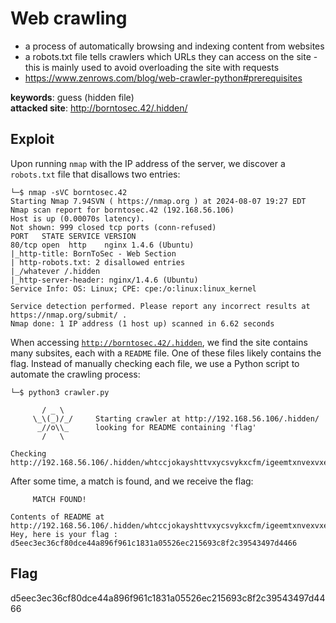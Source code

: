 # Web crawling
- a process of automatically browsing and indexing content from websites
- a robots.txt file tells crawlers which URLs they can access on the site - this is mainly used to avoid overloading the site with requests
- https://www.zenrows.com/blog/web-crawler-python#prerequisites

<b>keywords</b>: guess (hidden file)<br>
<b>attacked site</b>: http://borntosec.42/.hidden/

## Exploit
Upon running <code>nmap</code> with the IP address of the server, we discover a <code>robots.txt</code> file that disallows two entries:
``` shell
└─$ nmap -sVC borntosec.42 
Starting Nmap 7.94SVN ( https://nmap.org ) at 2024-08-07 19:27 EDT
Nmap scan report for borntosec.42 (192.168.56.106)
Host is up (0.00070s latency).
Not shown: 999 closed tcp ports (conn-refused)
PORT   STATE SERVICE VERSION
80/tcp open  http    nginx 1.4.6 (Ubuntu)
|_http-title: BornToSec - Web Section
| http-robots.txt: 2 disallowed entries 
|_/whatever /.hidden
|_http-server-header: nginx/1.4.6 (Ubuntu)
Service Info: OS: Linux; CPE: cpe:/o:linux:linux_kernel

Service detection performed. Please report any incorrect results at https://nmap.org/submit/ .
Nmap done: 1 IP address (1 host up) scanned in 6.62 seconds
```
When accessing <code>http://borntosec.42/.hidden</code>, we find the site contains many subsites, each with a <code>README</code> file. One of these files likely contains the flag. Instead of manually checking each file, we use a Python script to automate the crawling process:
``` shell
└─$ python3 crawler.py 

       / _ \
     \_\(_)/_/     Starting crawler at http://192.168.56.106/.hidden/
      _//o\\_      looking for README containing 'flag'
       /   \

Checking http://192.168.56.106/.hidden/whtccjokayshttvxycsvykxcfm/igeemtxnvexvxezqwntmzjltkt/lmpanswobhwcozdqixbowvbrhw/README
```
After some time, a match is found, and we receive the flag:
``` shell
     MATCH FOUND!

Contents of README at http://192.168.56.106/.hidden/whtccjokayshttvxycsvykxcfm/igeemtxnvexvxezqwntmzjltkt/lmpanswobhwcozdqixbowvbrhw/README: 
Hey, here is your flag : d5eec3ec36cf80dce44a896f961c1831a05526ec215693c8f2c39543497d4466
```
## Flag
d5eec3ec36cf80dce44a896f961c1831a05526ec215693c8f2c39543497d4466
